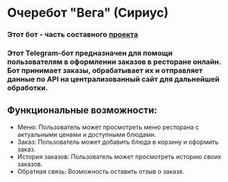 # Очеребот "Вега" (Сириус)

### Этот бот - часть составного [проекта](https://github.com/ulyar/queue)

### Этот Telegram-бот предназначен для помощи пользователям в оформлении заказов в ресторане онлайн. Бот принимает заказы, обрабатывает их и отправляет данные по API на централизованный сайт для дальнейшей обработки.

## Функциональные возможности:
- Меню: Пользователь может просмотреть меню ресторана с актуальными ценами и доступными блюдами.
- Заказ: Пользователь может добавить блюда в корзину и оформить заказ.
- История заказов: Пользователь может просмотреть историю своих заказов.
- Обратная связь: Возможность оставить отзыв о заказе.
